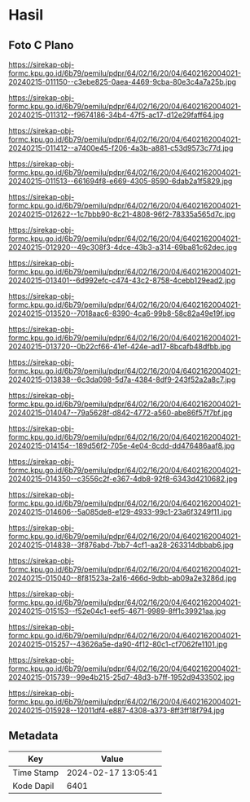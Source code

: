 # Hasil

## Foto C Plano

https://sirekap-obj-formc.kpu.go.id/6b79/pemilu/pdpr/64/02/16/20/04/6402162004021-20240215-011150--c3ebe825-0aea-4469-9cba-80e3c4a7a25b.jpg

https://sirekap-obj-formc.kpu.go.id/6b79/pemilu/pdpr/64/02/16/20/04/6402162004021-20240215-011312--f9674186-34b4-47f5-ac17-d12e29faff64.jpg

https://sirekap-obj-formc.kpu.go.id/6b79/pemilu/pdpr/64/02/16/20/04/6402162004021-20240215-011412--a7400e45-f206-4a3b-a881-c53d9573c77d.jpg

https://sirekap-obj-formc.kpu.go.id/6b79/pemilu/pdpr/64/02/16/20/04/6402162004021-20240215-011513--661694f8-e669-4305-8590-6dab2a1f5829.jpg

https://sirekap-obj-formc.kpu.go.id/6b79/pemilu/pdpr/64/02/16/20/04/6402162004021-20240215-012622--1c7bbb90-8c21-4808-96f2-78335a565d7c.jpg

https://sirekap-obj-formc.kpu.go.id/6b79/pemilu/pdpr/64/02/16/20/04/6402162004021-20240215-012920--49c308f3-4dce-43b3-a314-69ba81c62dec.jpg

https://sirekap-obj-formc.kpu.go.id/6b79/pemilu/pdpr/64/02/16/20/04/6402162004021-20240215-013401--6d992efc-c474-43c2-8758-4cebb129ead2.jpg

https://sirekap-obj-formc.kpu.go.id/6b79/pemilu/pdpr/64/02/16/20/04/6402162004021-20240215-013520--7018aac6-8390-4ca6-99b8-58c82a49e19f.jpg

https://sirekap-obj-formc.kpu.go.id/6b79/pemilu/pdpr/64/02/16/20/04/6402162004021-20240215-013720--0b22cf66-41ef-424e-ad17-8bcafb48dfbb.jpg

https://sirekap-obj-formc.kpu.go.id/6b79/pemilu/pdpr/64/02/16/20/04/6402162004021-20240215-013838--6c3da098-5d7a-4384-8df9-243f52a2a8c7.jpg

https://sirekap-obj-formc.kpu.go.id/6b79/pemilu/pdpr/64/02/16/20/04/6402162004021-20240215-014047--79a5628f-d842-4772-a560-abe86f57f7bf.jpg

https://sirekap-obj-formc.kpu.go.id/6b79/pemilu/pdpr/64/02/16/20/04/6402162004021-20240215-014154--189d56f2-705e-4e04-8cdd-dd476486aaf8.jpg

https://sirekap-obj-formc.kpu.go.id/6b79/pemilu/pdpr/64/02/16/20/04/6402162004021-20240215-014350--c3556c2f-e367-4db8-92f8-6343d4210682.jpg

https://sirekap-obj-formc.kpu.go.id/6b79/pemilu/pdpr/64/02/16/20/04/6402162004021-20240215-014606--5a085de8-e129-4933-99c1-23a6f3249f11.jpg

https://sirekap-obj-formc.kpu.go.id/6b79/pemilu/pdpr/64/02/16/20/04/6402162004021-20240215-014838--3f876abd-7bb7-4cf1-aa28-263314dbbab6.jpg

https://sirekap-obj-formc.kpu.go.id/6b79/pemilu/pdpr/64/02/16/20/04/6402162004021-20240215-015040--8f81523a-2a16-466d-9dbb-ab09a2e3286d.jpg

https://sirekap-obj-formc.kpu.go.id/6b79/pemilu/pdpr/64/02/16/20/04/6402162004021-20240215-015153--f52e04c1-eef5-4671-9989-8ff1c39921aa.jpg

https://sirekap-obj-formc.kpu.go.id/6b79/pemilu/pdpr/64/02/16/20/04/6402162004021-20240215-015257--43626a5e-da90-4f12-80c1-cf7062fe1101.jpg

https://sirekap-obj-formc.kpu.go.id/6b79/pemilu/pdpr/64/02/16/20/04/6402162004021-20240215-015739--99e4b215-25d7-48d3-b7ff-1952d9433502.jpg

https://sirekap-obj-formc.kpu.go.id/6b79/pemilu/pdpr/64/02/16/20/04/6402162004021-20240215-015928--12011df4-e887-4308-a373-8ff3ff18f794.jpg


## Metadata

| Key        | Value               |
| ---------- | ------------------- |
| Time Stamp | 2024-02-17 13:05:41 |
| Kode Dapil | 6401                |



